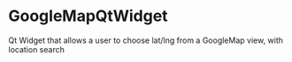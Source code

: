 GoogleMapQtWidget
=================

Qt Widget that allows a user to choose lat/lng from a GoogleMap view, with location search
